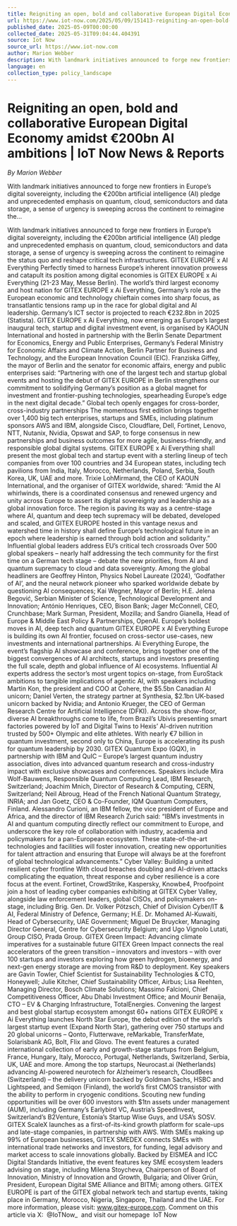 ```yaml
---
title: Reigniting an open, bold and collaborative European Digital Economy amidst €200bn AI ambitions | IoT Now News & Reports
url: https://www.iot-now.com/2025/05/09/151413-reigniting-an-open-bold-and-collaborative-european-digital-economy-amidst-e200bn-ai-ambitions/
published_date: 2025-05-09T00:00:00
collected_date: 2025-05-31T09:04:44.404391
source: Iot Now
source_url: https://www.iot-now.com
author: Marion Webber
description: With landmark initiatives announced to forge new frontiers in Europe’s digital sovereignty, including the €200bn artificial intelligence (AI) pledge and unprecedented emphasis on quantum, cloud, semiconductors and data storage, a sense of urgency is sweeping across the continent to reimagine the...
language: en
collection_type: policy_landscape
---
```


# Reigniting an open, bold and collaborative European Digital Economy amidst €200bn AI ambitions | IoT Now News & Reports

*By Marion Webber*

With landmark initiatives announced to forge new frontiers in Europe’s digital sovereignty, including the €200bn artificial intelligence (AI) pledge and unprecedented emphasis on quantum, cloud, semiconductors and data storage, a sense of urgency is sweeping across the continent to reimagine the...

With landmark initiatives announced to forge new frontiers in Europe’s digital sovereignty, including the €200bn artificial intelligence (AI) pledge and unprecedented emphasis on quantum, cloud, semiconductors and data storage, a sense of urgency is sweeping across the continent to reimagine the status quo and reshape critical tech infrastructures. GITEX EUROPE x AI Everything Perfectly timed to harness Europe’s inherent innovation prowess and catapult its position among digital economies is GITEX EUROPE x Ai Everything (21-23 May, Messe Berlin). The world’s third largest economy and host nation for GITEX EUROPE x Ai Everything, Germany’s role as the European economic and technology chieftain comes into sharp focus, as transatlantic tensions ramp up in the race for global digital and AI leadership. Germany’s ICT sector is projected to reach €232.8bn in 2025 (Statista). GITEX EUROPE x Ai Everything, now emerging as Europe’s largest inaugural tech, startup and digital investment event, is organised by KAOUN International and hosted in partnership with the Berlin Senate Department for Economics, Energy and Public Enterprises, Germany’s Federal Ministry for Economic Affairs and Climate Action, Berlin Partner for Business and Technology, and the European Innovation Council (EIC). Franziska Giffey, the mayor of Berlin and the senator for economic affairs, energy and public enterprises said: “Partnering with one of the largest tech and startup global events and hosting the debut of GITEX EUROPE in Berlin strengthens our commitment to solidifying Germany’s position as a global magnet for investment and frontier-pushing technologies, spearheading Europe’s edge in the next digital decade.” Global tech openly engages for cross-border, cross-industry partnerships The momentous first edition brings together over 1,400 big tech enterprises, startups and SMEs, including platinum sponsors AWS and IBM, alongside Cisco, Cloudflare, Dell, Fortinet, Lenovo, NTT, Nutanix, Nvidia, Opswat and SAP, to forge consensus in new partnerships and business outcomes for more agile, business-friendly, and responsible global digital systems. GITEX EUROPE x Ai Everything shall present the most global tech and startup event with a sterling lineup of tech companies from over 100 countries and 34 European states, including tech pavilions from India, Italy, Morocco, Netherlands, Poland, Serbia, South Korea, UK, UAE and more. Trixie LohMirmand, the CEO of KAOUN International, and the organiser of GITEX worldwide, shared: “Amid the AI whirlwinds, there is a coordinated consensus and renewed urgency and unity across Europe to assert its digital sovereignty and leadership as a global innovation force. The region is paving its way as a centre-stage where AI, quantum and deep tech supremacy will be debated, developed and scaled, and GITEX EUROPE hosted in this vantage nexus and watershed time in history shall define Europe’s technological future in an epoch where leadership is earned through bold action and solidarity.” Influential global leaders address EU’s critical tech crossroads Over 500 global speakers – nearly half addressing the tech community for the first time on a German tech stage – debate the new priorities, from AI and quantum supremacy to cloud and data sovereignty. Among the global headliners are Geoffrey Hinton, Physics Nobel Laureate (2024), ‘Godfather of AI’, and the neural network pioneer who sparked worldwide debate by questioning AI consequences; Kai Wegner, Mayor of Berlin; H.E. Jelena Begović, Serbian Minister of Science, Technological Development and Innovation; António Henriques, CEO, Bison Bank; Jager McConnell, CEO, Crunchbase; Mark Surman, President, Mozilla; and Sandro Gianella, Head of Europe &amp; Middle East Policy &amp; Partnerships, OpenAI. Europe’s boldest moves in AI, deep tech and quantum GITEX EUROPE x AI Everything Europe is building its own AI frontier, focused on cross-sector use-cases, new investments and international partnerships. Ai Everything Europe, the event’s flagship AI showcase and conference, brings together one of the biggest convergences of AI architects, startups and investors presenting the full scale, depth and global influence of AI ecosystems. Influential AI experts address the sector’s most urgent topics on-stage, from EuroStack ambitions to tangible implications of agentic AI, with speakers including Martin Kon, the president and COO at Cohere, the $5.5bn Canadian AI unicorn; Daniel Verten, the strategy partner at Synthesia, $2.1bn UK-based unicorn backed by Nvidia; and Antonio Krueger, the CEO of German Research Centre for Artificial Intelligence (DFKI). Across the show-floor, diverse AI breakthroughs come to life, from Brazil’s Ubivis presenting smart factories powered by IoT and Digital Twins to Hexis’ AI-driven nutrition trusted by 500+ Olympic and elite athletes. With nearly €7 billion in quantum investment, second only to China, Europe is accelerating its push for quantum leadership by 2030. GITEX Quantum Expo (GQX), in partnership with IBM and QuIC – Europe’s largest quantum industry association, dives into advanced quantum research and cross-industry impact with exclusive showcases and conferences. Speakers include Mira Wolf-Bauwens, Responsible Quantum Computing Lead, IBM Research, Switzerland; Joachim Mnich, Director of Research &amp; Computing, CERN, Switzerland; Neil Abroug, Head of the French National Quantum Strategy, INRIA; and Jan Goetz, CEO &amp; Co-Founder, IQM Quantum Computers, Finland. Alessandro Curioni, an IBM fellow, the vice president of Europe and Africa, and the director of IBM Research Zurich said: “IBM’s investments in AI and quantum computing directly reflect our commitment to Europe, and underscore the key role of collaboration with industry, academia and policymakers for a pan-European ecosystem. These state-of-the-art technologies and facilities will foster innovation, creating new opportunities for talent attraction and ensuring that Europe will always be at the forefront of global technological advancements.” Cyber Valley: Building a united resilient cyber frontline With cloud breaches doubling and AI-driven attacks complicating the equation, threat response and cyber resilience is a core focus at the event. Fortinet, CrowdStrike, Kaspersky, Knowbe4, Proofpoint join a host of leading cyber companies exhibiting at GITEX Cyber Valley, alongside law enforcement leaders, global CISOs, and policymakers on-stage, including Brig. Gen. Dr. Volker Pötzsch, Chief of Division Cyber/IT &amp; AI, Federal Ministry of Defence, Germany; H.E. Dr. Mohamed Al-Kuwaiti, Head of Cybersecurity, UAE Government; Miguel De Bruycker, Managing Director General, Centre for Cybersecurity Belgium; and Ugo Vignolo Lutati, Group CISO, Prada Group. GITEX Green Impact: Advancing climate imperatives for a sustainable future GITEX Green Impact connects the real accelerators of the green transition – innovators and investors – with over 100 startups and investors exploring how green hydrogen, bioenergy, and next-gen energy storage are moving from R&amp;D to deployment. Key speakers are Gavin Towler, Chief Scientist for Sustainability Technologies &amp; CTO, Honeywell; Julie Kitcher, Chief Sustainability Officer, Airbus; Lisa Reehten, Managing Director, Bosch Climate Solutions; Massimo Falcioni, Chief Competitiveness Officer, Abu Dhabi Investment Office; and Mounir Benaija, CTO – EV &amp; Charging Infrastructure, TotalEnergies. Convening the largest and best global startup ecosystem amongst 60+ nations GITEX EUROPE x Ai Everything launches North Star Europe, the debut edition of the world’s largest startup event (Expand North Star), gathering over 750 startups and 20 global unicorns – Qonto, Flutterwave, reMarkable, TransferMate, Solarisbank AG, Bolt, Flix and Glovo. The event features a curated international collection of early and growth-stage startups from Belgium, France, Hungary, Italy, Morocco, Portugal, Netherlands, Switzerland, Serbia, UK, UAE and more. Among the top startups, Neurocast.ai (Netherlands) advancing AI-powered neurotech for Alzheimer’s research, CloudBees (Switzerland) – the delivery unicorn backed by Goldman Sachs, HSBC and Lightspeed, and Semiqon (Finland), the world’s first CMOS transistor with the ability to perform in cryogenic conditions. Scouting new funding opportunities will be over 600 investors with $1tn assets under management (AUM), including Germany’s Earlybird VC, Austria’s SpeedInvest, Switzerland’s B2Venture, Estonia’s Startup Wise Guys, and USA’s SOSV. GITEX ScaleX launches as a first-of-its-kind growth platform for scale-ups and late-stage companies, in partnership with AWS. With SMEs making up 99% of European businesses, GITEX SMEDEX connects SMEs with international trade networks and investors, for funding, legal advisory and market access to scale innovations globally. Backed by EISMEA and ICC Digital Standards Initiative, the event features key SME ecosystem leaders advising on stage, including Milena Stoycheva, Chairperson of Board of Innovation, Ministry of Innovation and Growth, Bulgaria; and Oliver Grün, President, European Digital SME Alliance and BITMi; among others. GITEX EUROPE is part of the GITEX global network tech and startup events, taking place in Germany, Morocco, Nigeria, Singapore, Thailand and the UAE. For more information, please visit: www.gitex-europe.com. Comment on this article via X:  @IoTNow_  and visit our homepage  IoT Now